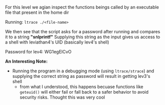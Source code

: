 For this level we agian inspect the functions beings called by an executable file that present in the home dir

Running: 
`ltrace ./<file-name>`

We then see that the script asks for a password after running and compares it to a string **"snlprintf"**
Supplying this string as the input gives us access to a shell with leviathan4's UID (basically lev4's shell)

Password for lev4:
WG1egElCvO


**An Interesting Note:**
- Running the program in a debugging mode (using `ltrace/strace`) and supplying the correct string as password will result in getting lev3's shell
  - from what I understood, this happens becuase functions like `geteuid()` 
will either fail or fall back to a safer behavior to avoid security risks. Thought this was very cool